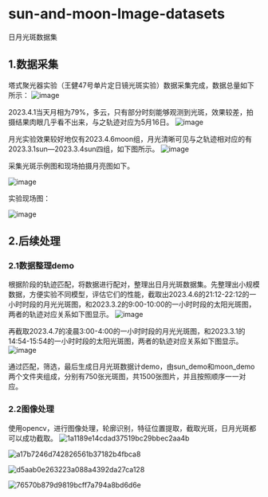 # sun-and-moon-Image-datasets
日月光斑数据集
## 1.数据采集
塔式聚光器实验（王健47号单片定日镜光斑实验）数据采集完成，数据总量如下所示：
![image](https://user-images.githubusercontent.com/92524510/233988738-b613c669-295b-48d6-ae8b-dbfa4ae47a58.png)

2023.4.1当天月相为79%，多云，只有部分时刻能够观测到光斑，效果较差，拍摄结果肉眼几乎看不出来，与之轨迹对应为5月16日。
![image](https://user-images.githubusercontent.com/92524510/233988907-08a29193-2a9c-4628-97ac-45d6d5124095.png)

月光实验效果较好地仅有2023.4.6moon组，月光清晰可见与之轨迹相对应的有2023.3.1sun—2023.3.4sun四组，如下图所示。
![image](https://user-images.githubusercontent.com/92524510/233988969-ef5b1465-20b5-4301-9e6e-7fd15b9bf713.png)

采集光斑示例图和现场拍摄月亮图如下。

![image](https://user-images.githubusercontent.com/92524510/233989007-d226d54e-f94c-401a-b3b5-b12c5d1fd43a.png)

实验现场图：

![image](https://user-images.githubusercontent.com/92524510/233989041-4f5c9041-6ec1-4539-b6a3-d550d2ce70a1.png)


## 2.后续处理

### 2.1数据整理demo
根据阶段的轨迹匹配，将数据进行配对，整理出日月光斑数据集。先整理出小规模数据，方便实验不同模型，评估它们的性能，截取出2023.4.6的21:12-22:12的一小时时段的月光光斑图，和2023.3.2的9:00-10:00的一小时时段的太阳光斑图，两者的轨迹对应关系如下图显示。
![image](https://user-images.githubusercontent.com/92524510/233989181-0557b7ab-5b01-4209-9cb3-6c2ee7221c2f.png)

再截取2023.4.7的凌晨3:00-4:00的一小时时段的月光光斑图，和2023.3.1的14:54-15:54的一小时时段的太阳光斑图，两者的轨迹对应关系如下图显示。
![image](https://user-images.githubusercontent.com/92524510/233989217-bf9c3bfd-ee9d-44b4-86b3-a06ee2587caa.png)

通过匹配，筛选，最后生成日月光斑数据计demo，由sun_demo和moon_demo两个文件夹组成，分别有750张光斑图，共1500张图片，并且按照顺序一一对应。

### 2.2图像处理
使用opencv，进行图像处理，轮廓识别，特征位置提取，截取光斑，日月光斑都可以成功截取。
![1a1189e14cdad37519bc29bbec2aa4b](https://user-images.githubusercontent.com/92524510/233989785-1115a503-f51f-4c64-92dd-37423830571d.png)

![a17b7246d742826561b37182b4fbca8](https://user-images.githubusercontent.com/92524510/233989797-043527ad-3ea2-498f-b6bc-9cc6e0344719.png)

![d5aab0e263223a088a4392da27ca128](https://user-images.githubusercontent.com/92524510/233989809-444b4f06-89e3-4a10-9a3a-aad1fc2c3014.jpg)

![76570b879d9819bcff7a794a8bd6d6e](https://user-images.githubusercontent.com/92524510/233989824-46be1235-722f-43b4-bef2-5bb1491d525f.jpg)

